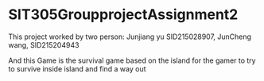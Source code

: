 # SIT305GroupprojectAssignment2

This project worked by two person:
Junjiang yu SID215028907,
JunCheng wang, SID215204943

And this Game is the survival game based on the island for the gamer to try to survive inside island and find a way out
